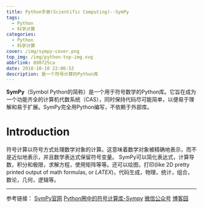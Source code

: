 ```yaml
---
title: Python手册(Scientific Computing)--SymPy
tags:
  - Python
  - 科学计算
categories:
  - Python
  - 科学计算
cover: /img/sympy-cover.png
top_img: /img/python-top-img.svg
abbrlink: 890725ca
date: 2018-10-10 22:06:53
description: 是一个符号计算的Python库
---
```


**SymPy**（Symbol Python的简称）是一个用于符号数学的Python库。它旨在成为一个功能齐全的计算机代数系统（CAS），同时保持代码尽可能简单，以便易于理解和易于扩展。SymPy完全用Python编写，不依赖于外部库。

<!-- more -->

# Introduction

符号计算以符号方式处理数学对象的计算。这意味着数学对象被精确地表示，而不是近似地表示，并且数学表达式保留符号变量。
SymPy可以简化表达式，计算导数，积分和极限，求解方程，使用矩阵等等。还可以绘图，打印(like 2D pretty printed output of math formulas, or $LATEX$)，代码生成，物理，统计，组合，数论，几何，逻辑等。


---------------------
参考链接：
[SymPy官网](https://www.sympy.org/en/index.html)
[Python圈中的符号计算库-Sympy](https://www.cnblogs.com/sunshine-blog/p/8477523.html)
[微信公众号](https://mp.weixin.qq.com/s?__biz=MzI5NDY1MjQzNA==&mid=2247487392&idx=1&sn=2669a7298ae81c8af82ad52d292c7ed2&chksm=ec5ed0dddb2959cb689ef2bfa11922536b93f90baad575a6747899bad943cc4db4226bb1c73b&mpshare=1&scene=24&srcid=08197tkiFFLKCyEZCsQqYt0K#rd)
[博客园](https://www.cnblogs.com/huiyang865/p/5823751.html)




